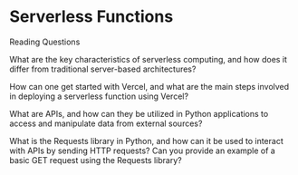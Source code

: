 # Serverless Functions


Reading Questions

What are the key characteristics of serverless computing, and how does it differ from traditional server-based architectures?

How can one get started with Vercel, and what are the main steps involved in deploying a serverless function using Vercel?

What are APIs, and how can they be utilized in Python applications to access and manipulate data from external sources?

What is the Requests library in Python, and how can it be used to interact with APIs by sending HTTP requests? Can you provide an example of a basic GET request using the Requests library?
